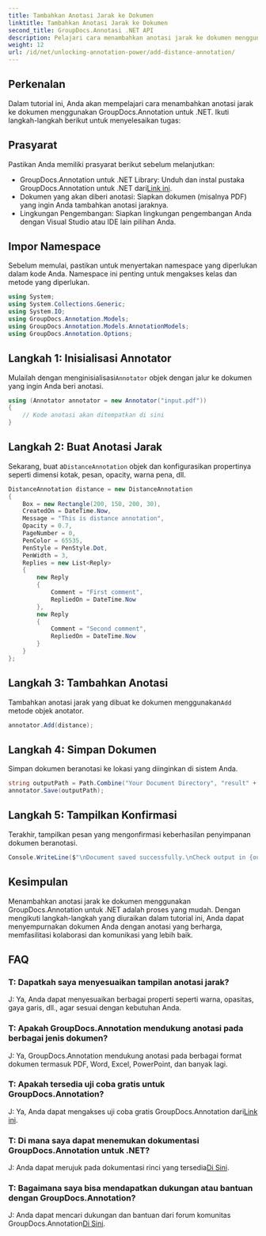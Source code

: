 ```yaml
---
title: Tambahkan Anotasi Jarak ke Dokumen
linktitle: Tambahkan Anotasi Jarak ke Dokumen
second_title: GroupDocs.Annotasi .NET API
description: Pelajari cara menambahkan anotasi jarak ke dokumen menggunakan GroupDocs.Annotation untuk .NET. Tingkatkan kolaborasi dan komunikasi dengan mudah.
weight: 12
url: /id/net/unlocking-annotation-power/add-distance-annotation/
---
```

## Perkenalan
Dalam tutorial ini, Anda akan mempelajari cara menambahkan anotasi jarak ke dokumen menggunakan GroupDocs.Annotation untuk .NET. Ikuti langkah-langkah berikut untuk menyelesaikan tugas:
## Prasyarat

Pastikan Anda memiliki prasyarat berikut sebelum melanjutkan:

-  GroupDocs.Annotation untuk .NET Library: Unduh dan instal pustaka GroupDocs.Annotation untuk .NET dari[Link ini](https://releases.groupdocs.com/annotation/net/).
- Dokumen yang akan diberi anotasi: Siapkan dokumen (misalnya PDF) yang ingin Anda tambahkan anotasi jaraknya.
- Lingkungan Pengembangan: Siapkan lingkungan pengembangan Anda dengan Visual Studio atau IDE lain pilihan Anda.

## Impor Namespace

Sebelum memulai, pastikan untuk menyertakan namespace yang diperlukan dalam kode Anda. Namespace ini penting untuk mengakses kelas dan metode yang diperlukan.

```csharp
using System;
using System.Collections.Generic;
using System.IO;
using GroupDocs.Annotation.Models;
using GroupDocs.Annotation.Models.AnnotationModels;
using GroupDocs.Annotation.Options;
```


## Langkah 1: Inisialisasi Annotator

 Mulailah dengan menginisialisasi`Annotator` objek dengan jalur ke dokumen yang ingin Anda beri anotasi.

```csharp
using (Annotator annotator = new Annotator("input.pdf"))
{
    // Kode anotasi akan ditempatkan di sini
}
```

## Langkah 2: Buat Anotasi Jarak

 Sekarang, buat a`DistanceAnnotation` objek dan konfigurasikan propertinya seperti dimensi kotak, pesan, opacity, warna pena, dll.

```csharp
DistanceAnnotation distance = new DistanceAnnotation
{
    Box = new Rectangle(200, 150, 200, 30),
    CreatedOn = DateTime.Now,
    Message = "This is distance annotation",
    Opacity = 0.7,
    PageNumber = 0,
    PenColor = 65535,
    PenStyle = PenStyle.Dot,
    PenWidth = 3,
    Replies = new List<Reply>
    {
        new Reply
        {
            Comment = "First comment",
            RepliedOn = DateTime.Now
        },
        new Reply
        {
            Comment = "Second comment",
            RepliedOn = DateTime.Now
        }
    }
};
```

## Langkah 3: Tambahkan Anotasi

 Tambahkan anotasi jarak yang dibuat ke dokumen menggunakan`Add` metode objek anotator.

```csharp
annotator.Add(distance);
```

## Langkah 4: Simpan Dokumen

Simpan dokumen beranotasi ke lokasi yang diinginkan di sistem Anda.

```csharp
string outputPath = Path.Combine("Your Document Directory", "result" + Path.GetExtension("input.pdf"));
annotator.Save(outputPath);
```

## Langkah 5: Tampilkan Konfirmasi

Terakhir, tampilkan pesan yang mengonfirmasi keberhasilan penyimpanan dokumen beranotasi.

```csharp
Console.WriteLine($"\nDocument saved successfully.\nCheck output in {outputPath}.");
```

## Kesimpulan

Menambahkan anotasi jarak ke dokumen menggunakan GroupDocs.Annotation untuk .NET adalah proses yang mudah. Dengan mengikuti langkah-langkah yang diuraikan dalam tutorial ini, Anda dapat menyempurnakan dokumen Anda dengan anotasi yang berharga, memfasilitasi kolaborasi dan komunikasi yang lebih baik.

## FAQ

### T: Dapatkah saya menyesuaikan tampilan anotasi jarak?

J: Ya, Anda dapat menyesuaikan berbagai properti seperti warna, opasitas, gaya garis, dll., agar sesuai dengan kebutuhan Anda.

### T: Apakah GroupDocs.Annotation mendukung anotasi pada berbagai jenis dokumen?

J: Ya, GroupDocs.Annotation mendukung anotasi pada berbagai format dokumen termasuk PDF, Word, Excel, PowerPoint, dan banyak lagi.

### T: Apakah tersedia uji coba gratis untuk GroupDocs.Annotation?

 J: Ya, Anda dapat mengakses uji coba gratis GroupDocs.Annotation dari[Link ini](https://releases.groupdocs.com/).

### T: Di mana saya dapat menemukan dokumentasi GroupDocs.Annotation untuk .NET?

 J: Anda dapat merujuk pada dokumentasi rinci yang tersedia[Di Sini](https://tutorials.groupdocs.com/annotation/net/).

### T: Bagaimana saya bisa mendapatkan dukungan atau bantuan dengan GroupDocs.Annotation?

 J: Anda dapat mencari dukungan dan bantuan dari forum komunitas GroupDocs.Annotation[Di Sini](https://forum.groupdocs.com/c/annotation/10).